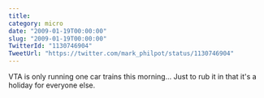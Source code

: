 ```yaml
---
title: 
category: micro
date: "2009-01-19T00:00:00"
slug: "2009-01-19T00:00:00"
TwitterId: "1130746904"
TweetUrl: "https://twitter.com/mark_philpot/status/1130746904"
---
```


VTA is only running one car trains this morning... Just to rub it in that it's a
holiday for everyone else.
